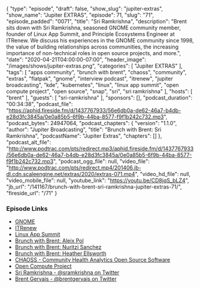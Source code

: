 {
  "type": "episode",
  "draft": false,
  "show_slug": "jupiter-extras",
  "show_name": "Jupiter EXTRAS",
  "episode": 71,
  "slug": "71",
  "episode_padded": "0071",
  "title": "Sri Ramkrishna",
  "description": "Brent sits down with Sri Ramkrishna, seasoned GNOME community member, founder of Linux App Summit, and Principle Ecosystems Engineer at ITRenew. We discuss his experiences in the GNOME community since 1998, the value of building relationships across communities, the increasing importance of non-technical roles in open source projects, and more.",
  "date": "2020-04-21T04:00:00-07:00",
  "header_image": "/images/shows/jupiter-extras.png",
  "categories": [
    "Jupiter EXTRAS"
  ],
  "tags": [
    "apps community",
    "brunch with brent",
    "chaoss",
    "community",
    "extras",
    "flatpak",
    "gnome",
    "interview podcast",
    "itrenew",
    "jupiter broadcasting",
    "kde",
    "kubernetes",
    "linux",
    "linux app summit",
    "open compute project",
    "open source",
    "snap",
    "sri",
    "sri ramkrishna"
  ],
  "hosts": [
    "brent"
  ],
  "guests": [
    "sri-ramkrishna"
  ],
  "sponsors": [],
  "podcast_duration": "00:34:38",
  "podcast_file": "https://aphid.fireside.fm/d/1437767933/56e6db0a-de62-46a7-b4db-e28d3fc3845a/0e0a85b5-6f9b-44ba-8577-f9f1b242c732.mp3",
  "podcast_bytes": 24947064,
  "podcast_chapters": {
    "version": "1.1.0",
    "author": "Jupiter Broadcasting",
    "title": "Brunch with Brent: Sri Ramkrishna",
    "podcastName": "Jupiter Extras",
    "chapters": []
  },
  "podcast_alt_file": "http://www.podtrac.com/pts/redirect.mp3/aphid.fireside.fm/d/1437767933/56e6db0a-de62-46a7-b4db-e28d3fc3845a/0e0a85b5-6f9b-44ba-8577-f9f1b242c732.mp3",
  "podcast_ogg_file": null,
  "video_file": "http://www.podtrac.com/pts/redirect.mp4/201406.jb-dl.cdn.scaleengine.net/extras/2020/extras-071.mp4",
  "video_hd_file": null,
  "video_mobile_file": null,
  "youtube_link": "https://youtu.be/CD8jqS_bLZ4",
  "jb_url": "/141167/brunch-with-brent-sri-ramkrishna-jupiter-extras-71/",
  "fireside_url": "/71"
}


### Episode Links

  * [GNOME](https://www.gnome.org/ "GNOME")
  * [ITRenew](https://www.itrenew.com/ "ITRenew")
  * [Linux App Summit](https://linuxappsummit.org/ "Linux App Summit")
  * [Brunch with Brent: Aleix Pol](https://extras.show/66 "Brunch with Brent: Aleix Pol")
  * [Brunch with Brent: Nuritzi Sanchez](https://extras.show/61 "Brunch with Brent: Nuritzi Sanchez")
  * [Brunch with Brent: Heather Ellsworth](https://extras.show/57 "Brunch with Brent: Heather Ellsworth")
  * [CHAOSS - Community Health Analytics Open Source Software](https://chaoss.community/ "CHAOSS - Community Health Analytics Open Source Software")
  * [Open Compute Project](https://www.opencompute.org/ "Open Compute Project")
  * [Sri Ramkrishna - @sramkrishna on Twitter](https://twitter.com/sramkrishna "Sri Ramkrishna - @sramkrishna on Twitter")
  * [Brent Gervais - @brentgervais on Twitter](https://twitter.com/brentgervais "Brent Gervais - @brentgervais on Twitter")


